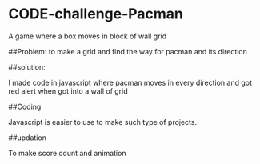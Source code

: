 # CODE-challenge-Pacman
A game where a box moves in block of wall grid 

##Problem: 
to make a grid and find the way for pacman and its direction

##solution:

I made code in javascript where pacman moves in every direction and got red alert when got into a wall of grid


##Coding

Javascript is easier to use to make such type of projects.

##updation

To make score count and animation
